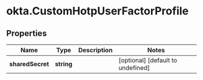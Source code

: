 # okta.CustomHotpUserFactorProfile

## Properties

Name | Type | Description | Notes
------------ | ------------- | ------------- | -------------
**sharedSecret** | **string** |  | [optional] [default to undefined]


